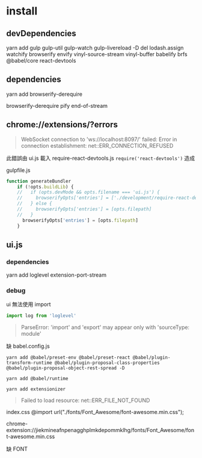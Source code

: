 # install

## devDependencies

yarn add gulp gulp-util gulp-watch gulp-livereload -D
del lodash.assign watchify browserify envify 
vinyl-source-stream vinyl-buffer
babelify brfs
@babel/core
react-devtools


## dependencies

yarn add browserify-derequire

browserify-derequire
pify end-of-stream

## chrome://extensions/?errors

> WebSocket connection to 'ws://localhost:8097/' failed: Error in connection establishment: net::ERR_CONNECTION_REFUSED

此錯誤由 ui.js 載入 require-react-devtools.js  `require('react-devtools')` 造成

gulpfile.js

```js
function generateBundler
    if (!opts.buildLib) {
    //   if (opts.devMode && opts.filename === 'ui.js') {
    //     browserifyOpts['entries'] = ['./development/require-react-devtools.js', opts.filepath]
    //   } else {
    //     browserifyOpts['entries'] = [opts.filepath]
    //   }
      browserifyOpts['entries'] = [opts.filepath] 
    }
````

## ui.js

### dependencies

yarn add loglevel
extension-port-stream


### debug

ui 無法使用 import

```js
import log from 'loglevel'
```

> ParseError: 'import' and 'export' may appear only with 'sourceType: module'

缺 babel.config.js

`yarn add @babel/preset-env @babel/preset-react @babel/plugin-transform-runtime @babel/plugin-proposal-class-properties @babel/plugin-proposal-object-rest-spread -D`

`yarn add @babel/runtime`

`yarn add extensionizer`

> Failed to load resource: net::ERR_FILE_NOT_FOUND

index.css @import url("./fonts/Font_Awesome/font-awesome.min.css");

chrome-extension://jiekmineafnpenagghplmkdepommklhg/fonts/Font_Awesome/font-awesome.min.css

缺 FONT